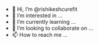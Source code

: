 - 👋 Hi, I’m @rishikeshcurefit
- 👀 I’m interested in ...
- 🌱 I’m currently learning ...
- 💞️ I’m looking to collaborate on ...
- 📫 How to reach me ...

<!---
rishikeshcurefit/rishikeshcurefit is a ✨ special ✨ repository because its `README.md` (this file) appears on your GitHub profile.
You can click the Preview link to take a look at your changes.
--->
